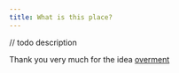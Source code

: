 ```yaml
---
title: What is this place?
---
```


// todo description

Thank you very much for the idea [overment](https://brain.overment.com/)